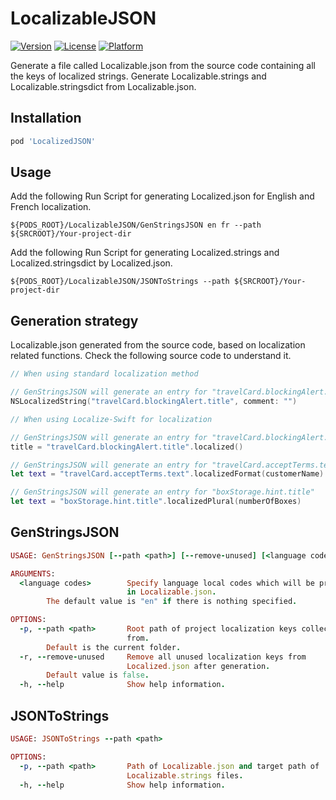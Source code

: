 # LocalizableJSON
[![Version](https://img.shields.io/cocoapods/v/LocalizableJSON.svg?style=flat)](https://cocoapods.org/pods/LocalizableJSON)
[![License](https://img.shields.io/cocoapods/l/LocalizableJSON.svg?style=flat)](https://cocoapods.org/pods/LocalizableJSON)
[![Platform](https://img.shields.io/cocoapods/p/LocalizableJSON.svg?style=flat)](https://cocoapods.org/pods/LocalizableJSON)

Generate a file called Localizable.json from the source code containing all the keys of localized strings.
Generate Localizable.strings and Localizable.stringsdict from Localizable.json.

## Installation

```ruby
pod 'LocalizedJSON'
```

## Usage

Add the following Run Script for generating Localized.json for English and French localization.
```
${PODS_ROOT}/LocalizableJSON/GenStringsJSON en fr --path ${SRCROOT}/Your-project-dir
```

Add the following Run Script for generating Localized.strings and Localized.stringsdict by Localized.json.
```
${PODS_ROOT}/LocalizableJSON/JSONToStrings --path ${SRCROOT}/Your-project-dir
```

## Generation strategy

Localizable.json generated from the source code, based on localization related functions. Check the following source code to understand it.
```swift
// When using standard localization method

// GenStringsJSON will generate an entry for "travelCard.blockingAlert.title"
NSLocalizedString("travelCard.blockingAlert.title", comment: "")
```
```swift
// When using Localize-Swift for localization

// GenStringsJSON will generate an entry for "travelCard.blockingAlert.title"
title = "travelCard.blockingAlert.title".localized()

// GenStringsJSON will generate an entry for "travelCard.acceptTerms.text"
let text = "travelCard.acceptTerms.text".localizedFormat(customerName)

// GenStringsJSON will generate an entry for "boxStorage.hint.title"
let text = "boxStorage.hint.title".localizedPlural(numberOfBoxes)
```

## GenStringsJSON

```ruby
USAGE: GenStringsJSON [--path <path>] [--remove-unused] [<language codes> ...]

ARGUMENTS:
  <language codes>        Specify language local codes which will be presented
                          in Localizable.json. 
        The default value is "en" if there is nothing specified.

OPTIONS:
  -p, --path <path>       Root path of project localization keys collecting
                          from. 
        Default is the current folder.
  -r, --remove-unused     Remove all unused localization keys from
                          Localized.json after generation. 
        Default value is false.
  -h, --help              Show help information.
```
## JSONToStrings

```ruby
USAGE: JSONToStrings --path <path>

OPTIONS:
  -p, --path <path>       Path of Localizable.json and target path of
                          Localizable.strings files. 
  -h, --help              Show help information.
 ```